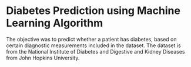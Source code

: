 # Diabetes Prediction using Machine Learning Algorithm
The objective was to predict whether a patient has diabetes, based on certain diagnostic
measurements included in the dataset.
The dataset is from the National Institute of Diabetes and Digestive and Kidney Diseases from
John Hopkins University.
